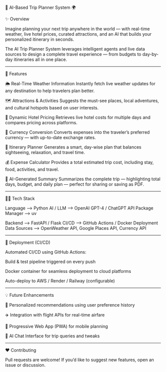 🧭 AI-Based Trip Planner System 🌍

✨ Overview

Imagine planning your next trip anywhere in the world — with real-time weather, live hotel prices, curated attractions, and an AI that builds your personalized itinerary in seconds.

The AI Trip Planner System leverages intelligent agents and live data sources to design a complete travel experience — from budgets to day-by-day itineraries  all in one place.

------------------------------------------------------------------------------------------------------------------------------------------------------------------------------------------------
🚀 Features

🌦️ Real-Time Weather Information
Instantly fetch live weather updates for any destination to help travelers plan better.

🗺️ Attractions & Activities
Suggests the must-see places, local adventures, and cultural hotspots based on user interests.

🏨 Dynamic Hotel Pricing
Retrieves live hotel costs for multiple days and compares pricing across platforms.

💱 Currency Conversion
Converts expenses into the traveler’s preferred currency — with up-to-date exchange rates.

🧩 Itinerary Planner
Generates a smart, day-wise plan that balances sightseeing, relaxation, and travel time.

💰 Expense Calculator
Provides a total estimated trip cost, including stay, food, activities, and travel.

🧾 AI-Generated Summary
Summarizes the complete trip — highlighting total days, budget, and daily plan — perfect for sharing or saving as PDF.

------------------------------------------------------------------------------------------------------------------------------------------------------------------------------------------------


🧑‍💻 Tech Stack

Language -->	Python
AI / LLM -->	OpenAI GPT-4 / ChatGPT API
Package Manager -->	uv

Backend -->	FastAPI / Flask
CI/CD	--> GitHub Actions / Docker Deployment
Data Sources -->	OpenWeather API, Google Places API, Currency API

------------------------------------------------------------------------------------------------------------------------------------------------------------------------------------------------

🚢 Deployment (CI/CD)

Automated CI/CD using GitHub Actions:

Build & test pipeline triggered on every push

Docker container for seamless deployment to cloud platforms

Auto-deploy to AWS / Render / Railway (configurable)

------------------------------------------------------------------------------------------------------------------------------------------------------------------------------------------------


💡 Future Enhancements

🧠 Personalized recommendations using user preference history

✈️ Integration with flight APIs for real-time airfare

📱 Progressive Web App (PWA) for mobile planning

💬 AI Chat Interface for trip queries and tweaks

------------------------------------------------------------------------------------------------------------------------------------------------------------------------------------------------

❤️ Contributing

Pull requests are welcome!
If you’d like to suggest new features, open an issue or discussion.
